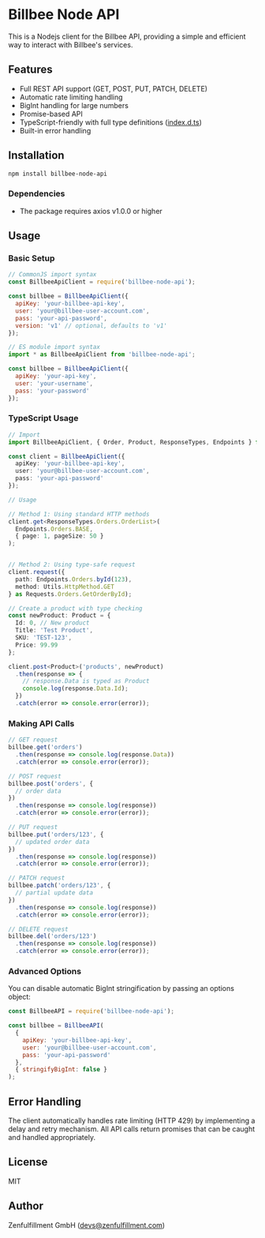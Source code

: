 # Billbee Node API

This is a Nodejs client for the Billbee API, providing a simple and efficient way to interact with Billbee's services. 

## Features

- Full REST API support (GET, POST, PUT, PATCH, DELETE)
- Automatic rate limiting handling
- BigInt handling for large numbers
- Promise-based API
- TypeScript-friendly with full type definitions ([index.d.ts](https://github.com/zenfulfillment/billbee-node-api/blob/master/index.d.ts))
- Built-in error handling

## Installation

```bash
npm install billbee-node-api
```

### Dependencies

- The package requires axios v1.0.0 or higher

## Usage

### Basic Setup

```js
// CommonJS import syntax
const BillbeeApiClient = require('billbee-node-api');

const billbee = BillbeeApiClient({
  apiKey: 'your-billbee-api-key',
  user: 'your@billbee-user-account.com',
  pass: 'your-api-password',
  version: 'v1' // optional, defaults to 'v1'
});
```

```js
// ES module import syntax
import * as BillbeeApiClient from 'billbee-node-api';

const billbee = BillbeeApiClient({
  apiKey: 'your-api-key',
  user: 'your-username',
  pass: 'your-password'
});
```

### TypeScript Usage

```ts
// Import
import BillbeeApiClient, { Order, Product, ResponseTypes, Endpoints } from 'billbee-node-api';

const client = BillbeeApiClient({
  apiKey: 'your-billbee-api-key',
  user: 'your@billbee-user-account.com',
  pass: 'your-api-password'
});

// Usage

// Method 1: Using standard HTTP methods
client.get<ResponseTypes.Orders.OrderList>(
  Endpoints.Orders.BASE, 
  { page: 1, pageSize: 50 }
);


// Method 2: Using type-safe request
client.request({
  path: Endpoints.Orders.byId(123),
  method: Utils.HttpMethod.GET
} as Requests.Orders.GetOrderById);

// Create a product with type checking
const newProduct: Product = {
  Id: 0, // New product
  Title: 'Test Product',
  SKU: 'TEST-123',
  Price: 99.99
};

client.post<Product>('products', newProduct)
  .then(response => {
    // response.Data is typed as Product
    console.log(response.Data.Id);
  })
  .catch(error => console.error(error));
```

### Making API Calls

```js
// GET request
billbee.get('orders')
  .then(response => console.log(response.Data))
  .catch(error => console.error(error));

// POST request
billbee.post('orders', {
  // order data
})
  .then(response => console.log(response))
  .catch(error => console.error(error));

// PUT request
billbee.put('orders/123', {
  // updated order data
})
  .then(response => console.log(response))
  .catch(error => console.error(error));

// PATCH request
billbee.patch('orders/123', {
  // partial update data
})
  .then(response => console.log(response))
  .catch(error => console.error(error));

// DELETE request
billbee.del('orders/123')
  .then(response => console.log(response))
  .catch(error => console.error(error));
```

### Advanced Options

You can disable automatic BigInt stringification by passing an options object:

```js
const BillbeeAPI = require('billbee-node-api');

const billbee = BillbeeAPI(
  {
    apiKey: 'your-billbee-api-key',
    user: 'your@billbee-user-account.com',
    pass: 'your-api-password'
  },
  { stringifyBigInt: false }
);
```

## Error Handling

The client automatically handles rate limiting (HTTP 429) by implementing a delay and retry mechanism. All API calls return promises that can be caught and handled appropriately.

## License

MIT

## Author

Zenfulfillment GmbH (devs@zenfulfillment.com)
